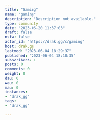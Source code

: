 ```yaml
---
title: "Gaming" 
name: "gaming"
description: "Description not available."
type: community
date: "2023-06-20 11:37:03"
draft: false
nsfw: false
actor_id: "https://drak.gg/c/gaming"
host: drak.gg
lastmod: "2023-06-04 18:29:37"
published: "2023-06-04 18:10:35"
subscribers: 1
posts: 0
comments: 0
weight: 0
dau: 0
wau: 0
mau: 0
instances:
- "drak_gg"
tags: 
- "drak_gg"

---
```

